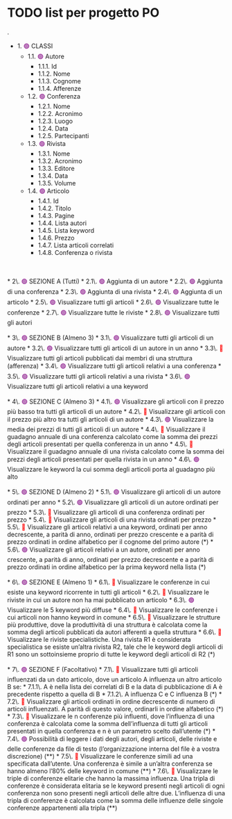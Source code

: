 <div id="content">

# TODO list per progetto PO

<div id="text-table-of-contents">
</span>.

*   1\. <span style="color:purple">🟢</span> CLASSI
    *   1.1\. <span style="color:purple">🟢</span> Autore
        *   1.1.1\. Id
        *   1.1.2\. Nome
        *   1.1.3\. Cognome
        *   1.1.4\. Afferenze
    *   1.2\. <span style="color:purple">🟢</span> Conferenza
        *   1.2.1\. Nome
        *   1.2.2\. Acronimo
        *   1.2.3\. Luogo
        *   1.2.4\. Data
        *   1.2.5\. Partecipanti
    *   1.3\. <span style="color:purple">🟢</span> Rivista
        *   1.3.1\. Nome
        *   1.3.2\. Acronimo
        *   1.3.3\. Editore
        *   1.3.4\. Data
        *   1.3.5\. Volume
    *   1.4\. <span style="color:purple">🟢</span> Articolo
        *   1.4.1\. Id
        *   1.4.2\. Titolo
        *   1.4.3\. Pagine
        *   1.4.4\. Lista autori
        *   1.4.5\. Lista keyword
        *   1.4.6\. Prezzo
        *   1.4.7\. Lista articoli correlati
        *   1.4.8\. Conferenza o rivista
          <br/>
  <br/>     
*   2\. <span style="color:purple">🟢</span> SEZIONE A (Tutti)
    *   2.1\. <span style="color:purple">🟢</span> Aggiunta di un autore
    *   2.2\. <span style="color:purple">🟢</span> Aggiunta di una conferenza
    *   2.3\. <span style="color:purple">🟢</span> Aggiunta di una rivista
    *   2.4\. <span style="color:purple">🟢</span> Aggiunta di un articolo
    *   2.5\. <span style="color:purple">🟢</span> Visualizzare tutti gli articoli
    *   2.6\. <span style="color:purple">🟢</span> Visualizzare tutte le conferenze
    *   2.7\. <span style="color:purple">🟢</span> Visualizzare tutte le riviste
    *   2.8\. <span style="color:purple">🟢</span> Visualizzare tutti gli autori
      <br/>
  <br/>     
*   3\. <span style="color:purple">🟢</span> SEZIONE B (Almeno 3)
    *   3.1\. <span style="color:purple">🟢</span> Visualizzare tutti gli articoli di un autore
    *   3.2\. <span style="color:purple">🟢</span> Visualizzare tutti gli articoli di un autore in un anno
    *   3.3\. <span style="color:red">🔴</span> Visualizzare tutti gli articoli pubblicati dai membri di una struttura (afferenza)
    *   3.4\. <span style="color:purple">🟢</span> Visualizzare tutti gli articoli relativi a una conferenza
    *   3.5\. <span style="color:purple">🟢</span> Visualizzare tutti gli articoli relativi a una rivista
    *   3.6\. <span style="color:purple">🟢</span> Visualizzare tutti gli articoli relativi a una keyword
      <br/>
  <br/>     
*   4\. <span style="color:purple">🟢</span> SEZIONE C (Almeno 3)
    *   4.1\. <span style="color:purple">🟢</span> Visualizzare gli articoli con il prezzo più basso tra tutti gli articoli di un autore
    *   4.2\. <span style="color:red">🔴</span> Visualizzare gli articoli con il prezzo più altro tra tutti gli articoli di un autore
    *   4.3\. <span style="color:purple">🟢</span> Visualizzare la media dei prezzi di tutti gli articoli di un autore
    *   4.4\. <span style="color:red">🔴</span> Visualizzare il guadagno annuale di una conferenza calcolato come la somma dei prezzi degli articoli presentati per quella conferenza in un anno
    *   4.5\. <span style="color:red">🔴</span> Visualizzare il guadagno annuale di una rivista calcolato come la somma dei prezzi degli articoli presentati per quella rivista in un anno
    *   4.6\. <span style="color:purple">🟢</span> Visualizzare le keyword la cui somma degli articoli porta al guadagno più alto
      <br/>
  <br/>     
*   5\. <span style="color:purple">🟢</span> SEZIONE D (Almeno 2)
    *   5.1\. <span style="color:purple">🟢</span> Visualizzare gli articoli di un autore ordinati per anno
    *   5.2\. <span style="color:purple">🟢</span> Visualizzare gli articoli di un autore ordinati per prezzo
    *   5.3\. <span style="color:red">🔴</span> Visualizzare gli articoli di una conferenza ordinati per prezzo
    *   5.4\. <span style="color:red">🔴</span> Visualizzare gli articoli di una rivista ordinati per prezzo
    *   5.5\. <span style="color:red">🔴</span> Visualizzare gli articoli relativi a una keyword, ordinati per anno decrescente, a parità di anno, ordinati per prezzo crescente e a parità di prezzo ordinati in ordine alfabetico per il cognome del primo autore (*)
    *   5.6\. <span style="color:purple">🟢</span> Visualizzare gli articoli relativi a un autore, ordinati per anno crescente, a parità di anno, ordinati per prezzo decrescente e a parità di prezzo ordinati in ordine alfabetico per la prima keyword nella lista (*)
      <br/>
  <br/>     
*   6\. <span style="color:purple">🟢</span> SEZIONE E (Almeno 1)
    *   6.1\. <span style="color:red">🔴</span> Visualizzare le conferenze in cui esiste una keyword ricorrente in tutti gli articoli
    *   6.2\. <span style="color:red">🔴</span> Visualizzare le riviste in cui un autore non ha mai pubblicato un articolo
    *   6.3\. <span style="color:purple">🟢</span> Visualizzare le 5 keyword più diffuse
    *   6.4\. <span style="color:red">🔴</span> Visualizzare le conferenze i cui articoli non hanno keyword in comune
    *   6.5\. <span style="color:red">🔴</span> Visualizzare le strutture più produttive, dove la produttività di una struttura è calcolata come la somma degli articoli pubblicati da autori afferenti a quella struttura
    *   6.6\. <span style="color:red">🔴</span> Visualizzare le riviste specialistiche. Una rivista R1 è considerata specialistica se esiste un’altra rivista R2, tale che le keyword degli articoli di R1 sono un sottoinsieme proprio di tutte le keyword degli articoli di R2 (*)
      <br/>
  <br/>     
*   7\. <span style="color:purple">🟢</span> SEZIONE F (Facoltativo)
    *   7.1\. <span style="color:red">🔴</span> Visualizzare tutti gli articoli influenzati da un dato articolo, dove un articolo A influenza un altro articolo B se:
        *   7.1.1\. A è nella lista dei correlati di B e la data di pubblicazione di A è precedente rispetto a quella di B
        *   7.1.2\. A influenza C e C influenza B (*)
    *   7.2\. <span style="color:red">🔴</span> Visualizzare gli articoli ordinati in ordine decrescente di numero di articoli influenzati. A parità di questo valore, ordinarli in ordine alfabetico (*)
    *   7.3\. <span style="color:red">🔴</span> Visualizzare le n conferenze più influenti, dove l’influenza di una conferenza è calcolata come la somma dell’influenza di tutti gli articoli presentati in quella conferenza e n è un parametro scelto dall’utente (*)
    *   7.4\. <span style="color:purple">🟢</span> Possibilità di leggere i dati degli autori, degli articoli, delle riviste e delle conferenze da file di testo (l’organizzazione interna del file è a vostra discrezione) (**)
    *   7.5\. <span style="color:red">🔴</span> Visualizzare le conferenze simili ad una specificata dall’utente. Una conferenza è simile a un’altra conferenza se hanno almeno l’80% delle keyword in comune (**)
    *   7.6\. <span style="color:red">🔴</span> Visualizzare le triple di conferenze elitarie che hanno la massima influenza. Una tripla di conferenze è considerata elitaria se le keyword presenti negli articoli di ogni conferenza non sono presenti negli articoli delle altre due. L’influenza di una tripla di conferenze è calcolata come la somma delle influenze delle singole conferenze appartenenti alla tripla (**)

</div>

</div>

</div>